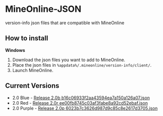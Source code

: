 # MineOnline-JSON
version-info json files that are compatible with MineOnline

## How to install
**Windows**
1. Download the json files you want to add to MineOnline.
2. Place the json files in `%appdata%/.mineonline/version-info/client/`.
3. Launch MineOnline.

## Current Versions
+ 2.0 Blue - [Release 2.0b b16c06933f2aa43594ea7a150a126a07.json](https://raw.githubusercontent.com/MCLegoMan/MineOnline-JSON/master/version-info/Release%202.0b%20b16c06933f2aa43594ea7a150a126a07.json)
+ 2.0 Red - [Release 2.0r ee00fb8745c03af3fabe8a92cd52ebaf.json](https://raw.githubusercontent.com/MCLegoMan/MineOnline-JSON/master/version-info/Release%202.0r%20ee00fb8745c03af3fabe8a92cd52ebaf.json)
+ 2.0 Purple - [Release 2.0p 6023b7c3626d987d9c85c8e2617d3705.json](https://raw.githubusercontent.com/MCLegoMan/MineOnline-JSON/master/version-info/Release%202.0p%206023b7c3626d987d9c85c8e2617d3705.json)
